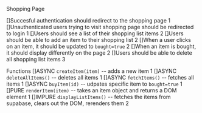 Shopping Page

[]Succesful authentication should redirect to the shopping page 1
[]Unauthenticated users trying to visit shopping page should be redirected to login 1
[]Users should see a list of their shopping list items 2
[]Users should be able to add an item to their shopping list 2
[]When a user clicks on an item, it should be updated to `bought=true` 2
[]When an item is bought, it should display differently on the page 2
[]Users should be able to delete all shopping list items 3

Functions
[]ASYNC `createItem(item)` -- adds a new item 1
[]ASYNC `deleteAllItems()` -- deletes all items 1
[]ASYNC `fetchItems()` -- fetches all items 1
[]ASYNC `buyItem(id)` -- udpates specific item to `bought=true` 1
[]PURE `renderItem(item)` -- takes an item object and returns a DOM element 1
[]IMPURE `displayListItems()` -- fetches the items from supabase, clears out the DOM, rerenders them 2
